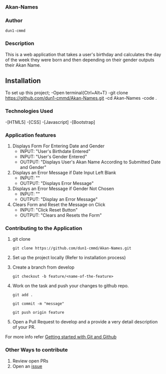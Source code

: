 ### Akan-Names

### Author
```dun1-cmmd```

### Description
This is a web application that takes a user's birthday and calculates the day of the week they were born and then depending on their gender outputs their Akan Name.

## Installation
  To set up this project;
  -Open terminal{Ctrl+Alt+T}
  -git clone https://github.com/dun1-cmmd/Akan-Names.git
  -cd Akan-Names
  -code .

### Technologies Used
  -[HTML5]
  -[CSS]
  -[Javascript]
  -[Bootstrap]


### Application features

  1. Displays Form For Entering Date and Gender
      - INPUT: "User's Birthdate Entered"
      - INPUT: "User's Gender Entered"
      - OUTPUT: "Displays User's Akan Name According to Submitted Date and Gender"
  2. Displays an Error Message if Date Input Left Blank
      - INPUT: ""
      - OUTPUT: "Displays Error Message"
  3. Displays an Error Message if Gender Not Chosen
      - INPUT: "" 
      - OUTPUT: "Display an Error Message" 
   4. Clears Form and Reset the Message on Click
      - INPUT: "Click Reset Button" 
      - OUTPUT: "Clears and Resets the Form"

### Contributing to the Application
1. git clone
   
   ``` git clone https://github.com/dun1-cmmd/Akan-Names.git ```

2. Set up the project locally (Refer to installation process)


3. Create a branch from develop

   ``` git checkout -b feature/<name-of-the-feature> ```
   

4. Work on the task and push your changes to github repo.

   
   ``` git add . ```

   ``` git commit -m "message" ```



   ``` git push origin feature ```
   

5. Open a Pull Request to develop and a provide a very detail description of your PR.

  For more info refer [Getting started with Git and Github](https://towardsdatascience.com/getting-started-with-git-and-github-6fcd0f2d4ac6)


### Other Ways to contribute

  1. Review open PRs
  2. Open an [issue](https://help.github.com/en/articles/about-issues)

